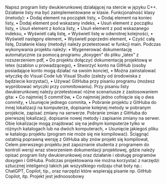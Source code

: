 Napisz program listy dwukierunkowej działającej na stercie w języku C++. Działanie listy ma być zaimplementowane w klasie. Funkcjonalność klasy (metody): • Dodaj element na początek listy, • Dodaj element na koniec listy, • Dodaj element pod wskazany indeks, • Usuń element z początku listy, • Usuń element z końca listy, • Usuń element z pod wskazanego indeksu, • Wyświetl całą listę, • Wyświetl listę w odwrotnej kolejności, • Wyświetl następny element, • Wyświetl poprzedni element, • Czyść całą listę, Działanie klasy (metody) należy przetestować w funkcji main. Podczas wykonywania projektu należy: • Wygenerować dokumentację automatycznie za pomocą programu „doxygen” do pliku „latex” z rozszerzeniem pdf, • Do projektu dołączyć dokumentację projektową w letex (szablon u prowadzącego), • Stworzyć konto na GitHub (osoby posiadające konto mogą działać na swoim koncie), • Można zainstalować wtyczkę do Visual Code lub Visual Studio (zależy od środowiska z będziecie korzystać), • Używać GitHuba przy pisaniu programu (możesz wypróbować wtyczki przy commitowaniu). Przy pisaniu listy dwukierunkowej należy przetestować różne scenariusze z zastosowaniem gita: • Co najmniej 5 commit’ów, • Co najmniej jedno cofnięcie się o dwa commity, • Usunięcie jednego commita, • Pobranie projektu z GitHuba do innej lokalizacji na komputerze, dopisanie kolejnej metody w pobranym projekcie, zapisać zmiany na serwerze. Pobranie zmian z GitHuba do pierwszej lokalizacji, dopisanie nowej metody i zapisanie zmiany na serwer. Obie lokalizacje mogą znajdować się na jednym komputerze tylko w różnych katalogach lub na dwóch komputerach, • Usunięcie jakiegoś pliku w katalogu projektu (program nie może się nie kompilować). Ściągnąć ostatnią poprawną wersję z GitHuba aby znów projekt się kompilował, Celem pierwszego projektu jest zapoznanie studenta z programem do kontroli wersji wraz stworzeniem dokumentacji projektowej, gdzie należy opisać program listy dwukierunkowej oraz działanie i obsługę programów doxygen i GitHuba. Podczas projektowania nie można korzystać z narzędzi sztucznej inteligencji takich jak wszystkiego rodzaju chat boty np.: ChatGPT, Copilot, tip., oraz narzędzi które wspierają pisanie np. GitHub Copilot, itp. Projekt jest jednoosobowy
